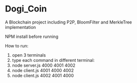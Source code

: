 # Dogi_Coin

A Blockchain project including P2P, BloomFilter and MerkleTree implementation

NPM install before running

How to run:
1) open 3 terminals
2) type each command in different terminal:
3) node server.js 4000 4001 4002
4) node client.js 4001 4000 4002
5) node client.js 4002 4001 4000
